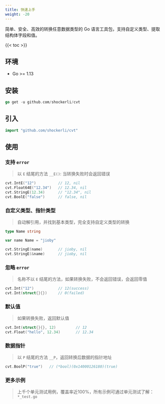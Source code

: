 ```yaml
---
title: 快速上手
weight: -20
---
```


简单、安全、高效的转换任意数据类型的 Go 语言工具包，支持自定义类型、提取结构体字段和值。


<!--more-->

{{< toc >}}

## 环境
- Go >= 1.13


## 安装
```go
go get -u github.com/shockerli/cvt
```

## 引入
```go
import "github.com/shockerli/cvt"
```


## 使用
### 支持 `error`

> 以 `E` 结尾的方法 `__E()`: 当转换失败时会返回错误

```go
cvt.IntE("12")          // 12, nil
cvt.Float64E("12.34")   // 12.34, nil
cvt.StringE(12.34)      // "12.34", nil
cvt.BoolE("false")      // false, nil
```

### 自定义类型、指针类型

> 自动解引用，并找到基本类型，完全支持自定义类型的转换

```go
type Name string

var name Name = "jioby"

cvt.StringE(name)       // jioby, nil
cvt.StringE(&name)      // jioby, nil
```

### 忽略 `error`

> 名称不以 `E` 结尾的方法，如果转换失败，不会返回错误，会返回零值

```go
cvt.Int("12")           // 12(success)
cvt.Int(struct{}{})     // 0(failed)
```

### 默认值

> 如果转换失败，返回默认值

```go
cvt.Int(struct{}{}, 12)         // 12
cvt.Float("hello", 12.34)       // 12.34
```

### 数据指针
> 以 `P` 结尾的方法 `__P`，返回转换后数据的指针地址

```go
cvt.BoolP("true")   // (*bool)(0x14000126180)(true)
```

### 更多示例

> 上千个单元测试用例，覆盖率近100%，所有示例可通过单元测试了解：`*_test.go`

